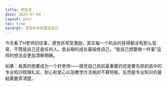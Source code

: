 ```yaml
---
title: 明志志
date: 2025-07-04
layout: post
toc: true
excerpt: 坚定的志向塑造自己
---
```


今天看了H老师的往事，感觉非常受激励，其实每一个机会的获得都没有那么容易，不管是自己还是任何人。低谷期的成长最锻炼自己，“我自己想要做一件事”这样的想法会更加清晰明确。

如果：我真的想要成为一个好老师——感觉自己目前最重要的还是要先把初高中的专业知识梳理扎实，耐心和爱心以及教学方法相对不算短板，反而是专业知识的基础需要弄清楚。

